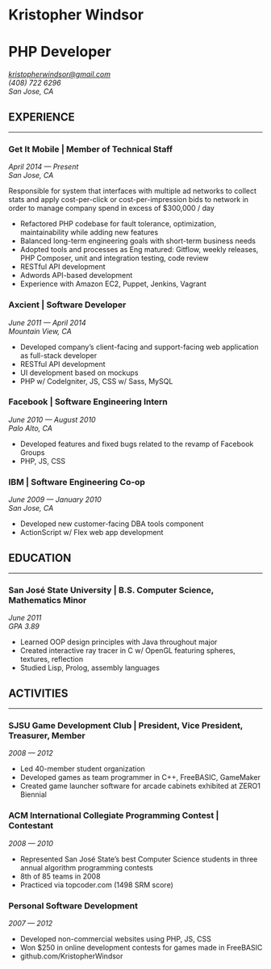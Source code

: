 # Kristopher Windsor
# PHP Developer

*kristopherwindsor@gmail.com*  
*(408) 722 6296*  
*San Jose, CA*  

## EXPERIENCE
---

### Get It Mobile | Member of Technical Staff
*April 2014 — Present*  
*San Jose, CA*  

Responsible for system that interfaces with multiple ad networks to collect stats and apply cost-per-click or cost-per-impression bids to network in order to manage company spend in excess of $300,000 / day

- Refactored PHP codebase for fault tolerance, optimization, maintainability while adding new features
- Balanced long-term engineering goals with short-term business needs
- Adopted tools and processes as Eng matured: Gitflow, weekly releases, PHP Composer, unit and integration testing, code review
- RESTful API development
- Adwords API-based development
- Experience with Amazon EC2, Puppet, Jenkins, Vagrant

### Axcient | Software Developer
*June 2011 — April 2014*  
*Mountain View, CA*  

- Developed company’s client-facing and support-facing web application as full-stack developer
- RESTful API development
- UI development based on mockups
- PHP w/ CodeIgniter, JS, CSS w/ Sass, MySQL

### Facebook | Software Engineering Intern
*June 2010 — August 2010*  
*Palo Alto, CA*  

- Developed features and fixed bugs related to the revamp of Facebook Groups
- PHP, JS, CSS

### IBM | Software Engineering Co-op
*June 2009 — January 2010*  
*San Jose, CA*  

- Developed new customer-facing DBA tools component
- ActionScript w/ Flex web app development

## EDUCATION
---

### San José State University | B.S. Computer Science, Mathematics Minor
*June 2011*  
*GPA 3.89*  

- Learned OOP design principles with Java throughout major
- Created interactive ray tracer in C w/ OpenGL featuring spheres, textures, reflection
- Studied Lisp, Prolog, assembly languages

## ACTIVITIES
---

### SJSU Game Development Club | President, Vice President, Treasurer, Member
*2008 — 2012*  

- Led 40-member student organization
- Developed games as team programmer in C++, FreeBASIC, GameMaker
- Created game launcher software for arcade cabinets exhibited at ZERO1 Biennial

### ACM International Collegiate Programming Contest | Contestant
*2008 — 2010*  

- Represented San José State’s best Computer Science students in three annual algorithm programming contests
- 8th of 85 teams in 2008
- Practiced via topcoder.com (1498 SRM score)

### Personal Software Development
*2007 — 2012*  

- Developed non-commercial websites using PHP,  JS, CSS
- Won $250 in online development contests for games made in FreeBASIC
- github.com/KristopherWindsor
